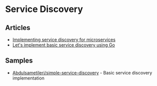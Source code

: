 # Service Discovery

## Articles
- [Implementing service discovery for microservices](https://dev.to/kevwan/implementing-service-discovery-for-microservices-f7p)
- [Let's implement basic service discovery using Go](https://itnext.io/lets-implement-basic-service-discovery-using-go-d91c513883f6)

## Samples
- [Abdulsametileri/simple-service-discovery](https://github.com/Abdulsametileri/simple-service-discovery) - Basic service discovery implementation